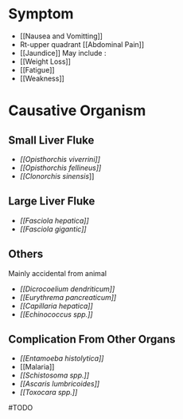 # Symptom
- [[Nausea and Vomitting]]
- Rt-upper quadrant [[Abdominal Pain]]
- [[Jaundice]]
May include :
- [[Weight Loss]]
- [[Fatigue]]
- [[Weakness]]

# Causative Organism
## Small Liver Fluke
- *[[Opisthorchis viverrini]]*
- *[[Opisthorchis fellineus]]*
- *[[Clonorchis sinensis*]]

## Large Liver Fluke
- *[[Fasciola hepatica]]*
- *[[Fasciola gigantic]]*

## Others
Mainly accidental from animal
- *[[Dicrocoelium dendriticum]]*
- *[[Eurythrema pancreaticum]]*
- *[[Capillaria hepatica]]*
- *[[Echinococcus spp.]]*

## Complication From Other Organs
- *[[Entamoeba histolytica]]*
- [[Malaria]]
- *[[Schistosoma spp.]]*
- *[[Ascaris lumbricoides]]*
- *[[Toxocara spp.]]*

#TODO 